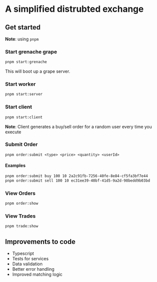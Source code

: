 # A simplified distrubted exchange

## Get started

**Note**: using `pnpm`

### Start grenache grape

```sh
pnpm start:grenache
```

This will boot up a grape server.

### Start worker

```sh
pnpm start:server
```

### Start client

```sh
pnpm start:client
```

**Note**: Client generates a buy/sell order for a random user every time you execute

### Submit Order

```
pnpm order:submit <type> <price> <quantity> <userId>
```

#### Examples

```sh
pnpm order:submit buy 100 10 2a2c91fb-7256-40fe-8e84-cf5fa3bf7e44
pnpm order:submit sell 100 10 ec31ee39-40bf-41d5-9a2d-98bedd9b03bd
```

### View Orders

```sh
pnpm order:show
```

### View Trades

```sh
pnpm trade:show
```

## Improvements to code

- Typescript
- Tests for services
- Data validation
- Better error handling
- Improved matching logic
